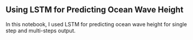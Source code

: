 ## Using LSTM for Predicting Ocean Wave Height
In this notebook, I used LSTM for predicting ocean wave height for single step and multi-steps output.
